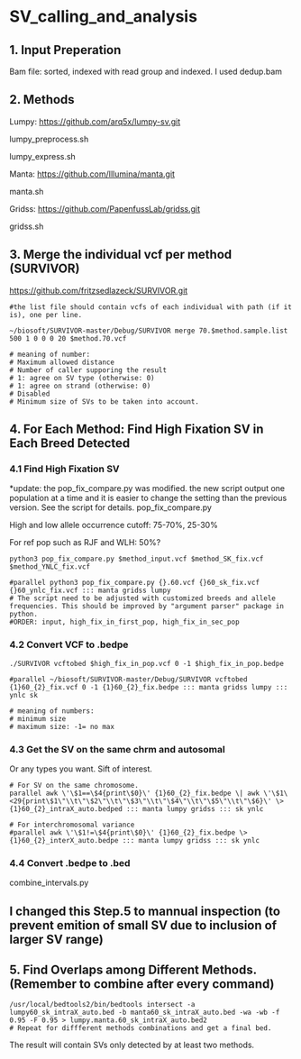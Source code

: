 # SV_calling_and_analysis

## 1. Input Preperation

Bam file: sorted, indexed with read group and indexed. I used dedup.bam

## 2. Methods

Lumpy: https://github.com/arq5x/lumpy-sv.git

lumpy_preprocess.sh 

lumpy_express.sh

Manta: https://github.com/Illumina/manta.git

manta.sh

Gridss: https://github.com/PapenfussLab/gridss.git

gridss.sh

## 3. Merge the individual vcf per method (SURVIVOR)
 
https://github.com/fritzsedlazeck/SURVIVOR.git

    #the list file should contain vcfs of each individual with path (if it is), one per line. 

    ~/biosoft/SURVIVOR-master/Debug/SURVIVOR merge 70.$method.sample.list 500 1 0 0 0 20 $method.70.vcf
    
    # meaning of number: 
    # Maximum allowed distance
    # Number of caller supporing the result
    # 1: agree on SV type (otherwise: 0)
    # 1: agree on strand (otherwise: 0)
    # Disabled
    # Minimum size of SVs to be taken into account.

## 4. For Each Method: Find High Fixation SV in Each Breed Detected
### 4.1 Find High Fixation SV

*update: the pop_fix_compare.py was modified. the new script output one population at a time and it is easier to change the setting than the previous version. See the script for details. 
pop_fix_compare.py


High and low allele occurrence cutoff: 75-70%, 25-30%


For ref pop such as RJF and WLH: 50%?

	python3 pop_fix_compare.py $method_input.vcf $method_SK_fix.vcf $method_YNLC_fix.vcf
	
	#parallel python3 pop_fix_compare.py {}.60.vcf {}60_sk_fix.vcf {}60_ynlc_fix.vcf ::: manta gridss lumpy
	# The script need to be adjusted with customized breeds and allele frequencies. This should be improved by "argument parser" package in python. 
	#ORDER: input, high_fix_in_first_pop, high_fix_in_sec_pop

### 4.2 Convert VCF to .bedpe
	
	./SURVIVOR vcftobed $high_fix_in_pop.vcf 0 -1 $high_fix_in_pop.bedpe
	
	#parallel ~/biosoft/SURVIVOR-master/Debug/SURVIVOR vcftobed {1}60_{2}_fix.vcf 0 -1 {1}60_{2}_fix.bedpe ::: manta gridss lumpy ::: ynlc sk
	
	# meaning of numbers:
	# minimum size
	# maximum size: -1= no max
		
### 4.3 Get the SV on the same chrm and autosomal
Or any types you want. Sift of interest. 
		
	# For SV on the same chromosome.
	parallel awk \'\$1==\$4{print\$0}\' {1}60_{2}_fix.bedpe \| awk \'\$1\<29{print\$1\"\\t\"\$2\"\\t\"\$3\"\\t\"\$4\"\\t\"\$5\"\\t\"\$6}\' \> {1}60_{2}_intraX_auto.bedped ::: manta lumpy gridss ::: sk ynlc
		
	# For interchromosomal variance
	#parallel awk \'\$1!=\$4{print\$0}\' {1}60_{2}_fix.bedpe \> {1}60_{2}_interX_auto.bedpe ::: manta lumpy gridss ::: sk ynlc


### 4.4 Convert .bedpe to .bed
combine_intervals.py

## I changed this Step.5 to mannual inspection (to prevent emition of small SV due to inclusion of larger SV range)
## 5. Find Overlaps among Different Methods. (Remember to combine after every command)
	/usr/local/bedtools2/bin/bedtools intersect -a lumpy60_sk_intraX_auto.bed -b manta60_sk_intraX_auto.bed -wa -wb -f 0.95 -F 0.95 > lumpy.manta.60_sk_intraX_auto.bed2
	# Repeat for diffferent methods combinations and get a final bed. 
The result will contain SVs only detected by at least two methods.

